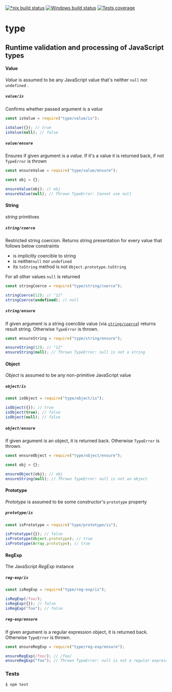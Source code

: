 [![*nix build status][nix-build-image]][nix-build-url]
[![Windows build status][win-build-image]][win-build-url]
[![Tests coverage][cov-image]][cov-url]

# type

## Runtime validation and processing of JavaScript types

#### Value

_Value_ is assumed to be any JavaScript value that's neither `null` nor `undefined` .

##### `value/is`

Confirms whether passed argument is a _value_

```javascript
const isValue = require("type/value/is");

isValue({}); // true
isValue(null); // false
```

##### `value/ensure`

Ensures if given argument is a _value_. If it's a value it is returned back, if not `TypeError` is thrown

```javascript
const ensureValue = require("type/value/ensure");

const obj = {};

ensureValue(obj); // obj
ensureValue(null); // Thrown TypeError: Cannot use null
```

#### String

_string_ primitives

##### `string/coerce`

Restricted string coercion. Returns string presentation for every value that follows below constraints

-   is implicitly coercible to string
-   is neither`null` nor `undefined`
-   its `toString` method is not `Object.prototype.toString`

For all other values `null` is returned

```javascript
const stringCoerce = require("type/string/coerce");

stringCoerce(12); // "12"
stringCoerce(undefined); // null
```

##### `string/ensure`

If given argument is a string coercible value (via [`string/coerce`](#stringcoerce)) returns result string.
Otherwise `TypeError` is thrown.

```javascript
const ensureString = require("type/string/ensure");

ensureString(12); // "12"
ensureString(null); // Thrown TypeError: null is not a string
```

#### Object

_Object_ is assumed to be any non-primitive JavaScript value

##### `object/is`

```javascript
const isObject = require("type/object/is");

isObject({}); // true
isObject(true); // false
isObject(null); // false
```

##### `object/ensure`

If given argument is an object, it is returned back. Otherwise `TypeError` is thrown.

```javascript
const ensureObject = require("type/object/ensure");

const obj = {};

ensureObject(obj); // obj
ensureString(null); // Thrown TypeError: null is not an object
```

#### Prototype

_Prototype_ is assumed to be some constructor's `prototype` property

##### `prototype/is`

```javascript
const isPrototype = require("type/prototype/is");

isPrototype({}); // false
isPrototype(Object.prototype); // true
isPrototype(Array.prototype); // true
```

#### RegExp

The JavaScript _RegExp_ instance

##### `reg-exp/is`

```javascript
const isRegExp = require("type/reg-exp/is");

isRegExp(/foo/);
isRegExp({}); // false
isRegExp("foo"); // false
```

##### `reg-exp/ensure`

If given argument is a regular expression object, it is returned back. Otherwise `TypeError` is thrown.

```javascript
const ensureRegExp = require("type/reg-exp/ensure");

ensureRegExp(/foo/); // /foo/
ensureRegExp("foo"); // Thrown TypeError: null is not a regular expression object
```

### Tests

    $ npm test

[nix-build-image]: https://semaphoreci.com/api/v1/medikoo-org/type/branches/master/shields_badge.svg
[nix-build-url]: https://semaphoreci.com/medikoo-org/type
[win-build-image]: https://ci.appveyor.com/api/projects/status/8nrtluuwsb5k9l8d?svg=true
[win-build-url]: https://ci.appveyor.com/api/project/medikoo/type
[cov-image]: https://img.shields.io/codecov/c/github/medikoo/type.svg
[cov-url]: https://codecov.io/gh/medikoo/type
